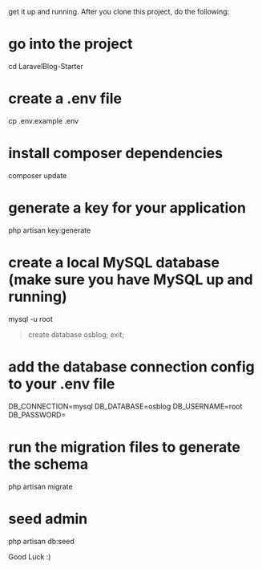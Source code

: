 get it up and running.
After you clone this project, do the following:

# go into the project
cd LaravelBlog-Starter

# create a .env file
cp .env.example .env

# install composer dependencies
composer update

# generate a key for your application
php artisan key:generate

# create a local MySQL database (make sure you have MySQL up and running)
mysql -u root

> create database osblog;
> exit;

# add the database connection config to your .env file
DB_CONNECTION=mysql
DB_DATABASE=osblog
DB_USERNAME=root
DB_PASSWORD=

# run the migration files to generate the schema
php artisan migrate

# seed admin
php artisan db:seed

Good Luck :)
